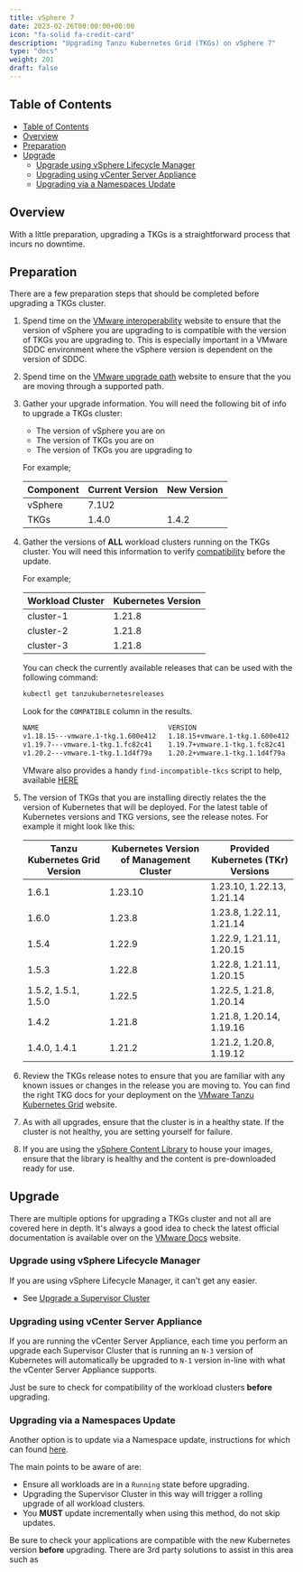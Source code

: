 ```yaml
---
title: vSphere 7
date: 2023-02-26T00:00:00+00:00
icon: "fa-solid fa-credit-card"
description: "Upgrading Tanzu Kubernetes Grid (TKGs) on vSphere 7"
type: "docs"
weight: 201
draft: false
---
```


## Table of Contents

<!-- TOC -->

- [Table of Contents](#table-of-contents)
- [Overview](#overview)
- [Preparation](#preparation)
- [Upgrade](#upgrade)
  - [Upgrade using vSphere Lifecycle Manager](#upgrade-using-vsphere-lifecycle-manager)
  - [Upgrading using vCenter Server Appliance](#upgrading-using-vcenter-server-appliance)
  - [Upgrading via a Namespaces Update](#upgrading-via-a-namespaces-update)

<!-- /TOC -->

## Overview

With a little preparation, upgrading a TKGs is a straightforward process that incurs no downtime.

## Preparation

There are a few preparation steps that should be completed before upgrading a TKGs cluster.

1. Spend time on the [VMware interoperability](https://interopmatrix.vmware.com/Interoperability) website to ensure that the version of vSphere you are upgrading to is compatible with the version of TKGs you are upgrading to. This is especially important in a VMware SDDC environment where the vSphere version is dependent on the version of SDDC.

1. Spend time on the [VMware upgrade path](https://interopmatrix.vmware.com/Upgrade) website to ensure that the you are moving through a supported path.

1. Gather your upgrade information. You will need the following bit of info to upgrade a TKGs cluster:

   - The version of vSphere you are on
   - The version of TKGs you are on
   - The version of TKGs you are upgrading to

   For example;

   | Component | Current Version | New Version |
   | --------- | --------------- | ----------- |
   | vSphere   | 7.1U2           |             |
   | TKGs      | 1.4.0           | 1.4.2       |

1. Gather the versions of **ALL** workload clusters running on the TKGs cluster. You will need this information to verify [compatibility](https://docs.vmware.com/en/VMware-vSphere/7.0/vmware-vsphere-with-tanzu/GUID-292482C2-A5FA-44B5-B26E-F887A91BB19D.html) before the update.

   For example;

   | Workload Cluster | Kubernetes Version |
   | ---------------- | ------------------ |
   | cluster-1        | 1.21.8             |
   | cluster-2        | 1.21.8             |
   | cluster-3        | 1.21.8             |

   You can check the currently available releases that can be used with the following command:

   ```bash
   kubectl get tanzukubernetesreleases
   ```

   Look for the `COMPATIBLE` column in the results.

   ```bash
   NAME                                VERSION                          READY   COMPATIBLE   CREATED   UPDATES AVAILABLE
   v1.18.15---vmware.1-tkg.1.600e412   1.18.15+vmware.1-tkg.1.600e412   True    True         21h       [1.19.7+vmware.1-tkg.1.fc82c41]
   v1.19.7---vmware.1-tkg.1.fc82c41    1.19.7+vmware.1-tkg.1.fc82c41    True    True         21h       [1.20.2+vmware.1-tkg.1.1d4f79a]
   v1.20.2---vmware.1-tkg.1.1d4f79a    1.20.2+vmware.1-tkg.1.1d4f79a    True    True         21h
   ```

   VMware also provides a handy `find-incompatible-tkcs` script to help, available [HERE](https://kb.vmware.com/s/article/82592)

1. The version of TKGs that you are installing directly relates the the version of Kubernetes that will be deployed. For the latest table of Kubernetes versions and TKG versions, see the release notes. For example it might look like this:

   | Tanzu Kubernetes Grid Version | Kubernetes Version of Management Cluster | Provided Kubernetes (TKr) Versions |
   | ----------------------------- | ---------------------------------------- | ---------------------------------- |
   | 1.6.1                         | 1.23.10                                  | 1.23.10, 1.22.13, 1.21.14          |
   | 1.6.0                         | 1.23.8                                   | 1.23.8, 1.22.11, 1.21.14           |
   | 1.5.4                         | 1.22.9                                   | 1.22.9, 1.21.11, 1.20.15           |
   | 1.5.3                         | 1.22.8                                   | 1.22.8, 1.21.11, 1.20.15           |
   | 1.5.2, 1.5.1, 1.5.0           | 1.22.5                                   | 1.22.5, 1.21.8, 1.20.14            |
   | 1.4.2                         | 1.21.8                                   | 1.21.8, 1.20.14, 1.19.16           |
   | 1.4.0, 1.4.1                  | 1.21.2                                   | 1.21.2, 1.20.8, 1.19.12            |

1. Review the TKGs release notes to ensure that you are familiar with any known issues or changes in the release you are moving to. You can find the right TKG docs for your deployment on the [VMware Tanzu Kubernetes Grid](https://docs.vmware.com/en/VMware-Tanzu-Kubernetes-Grid/index.html#find-the-right-tkg-docs-for-your-deployment-2) website.

1. As with all upgrades, ensure that the cluster is in a healthy state. If the cluster is not healthy, you are setting yourself for failure.

1. If you are using the [vSphere Content Library](https://docs.vmware.com/en/VMware-vSphere/7.0/vmware-vsphere-with-tanzu/GUID-6519328C-E4B7-46DE-BE2D-FC9CA0994C39.html) to house your images, ensure that the library is healthy and the content is pre-downloaded ready for use.

## Upgrade

There are multiple options for upgrading a TKGs cluster and not all are covered here in depth. It's always a good idea to check the latest official documentation is available over on the [VMware Docs](https://docs.vmware.com/en/VMware-vSphere/7.0/vmware-vsphere-with-tanzu/GUID-E491159F-645F-4810-B9A0-8B19AF3E9219.html) website.

### Upgrade using vSphere Lifecycle Manager

If you are using vSphere Lifecycle Manager, it can't get any easier.

- See [Upgrade a Supervisor Cluster](https://docs.vmware.com/en/VMware-vSphere/7.0/vmware-vsphere-with-tanzu/GUID-2581B3E5-6A80-4306-B88E-35DE6AC81008.html)

### Upgrading using vCenter Server Appliance

If you are running the vCenter Server Appliance, each time you perform an upgrade each Supervisor Cluster that is running an `N-3` version of Kubernetes will automatically be upgraded to `N-1` version in-line with what the vCenter Server Appliance supports.

Just be sure to check for compatibility of the workload clusters **before** upgrading.

### Upgrading via a Namespaces Update

Another option is to update via a Namespace update, instructions for which can found [here](https://docs.vmware.com/en/VMware-vSphere/7.0/vmware-vsphere-with-tanzu/GUID-61B1526E-9857-438D-8EF0-A0F6CF2B055F.html).

The main points to be aware of are:

- Ensure all workloads are in a `Running` state before upgrading.
- Upgrading the Supervisor Cluster in this way will trigger a rolling upgrade of all workload clusters.
- You **MUST** update incrementally when using this method, do not skip updates.

Be sure to check your applications are compatible with the new Kubernetes version **before** upgrading. There are 3rd party solutions to assist in this area such as

